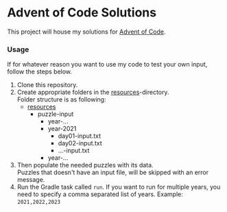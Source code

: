 # Advent of Code Solutions
This project will house my solutions for [Advent of Code](https://adventofcode.com/).

### Usage
If for whatever reason you want to use my code to test your own input, follow the steps below.
1. Clone this repository.
2. Create appropriate folders in the [resources](/src/main/resources)-directory.\
    Folder structure is as following:
   - [resources](/src/main/resources)
     - puzzle-input
       - year-... 
       - year-2021
         - day01-input.txt
         - day02-input.txt
         - ...-input.txt
       - year-...
3. Then populate the needed puzzles with its data.\
   Puzzles that doesn't have an input file, will be skipped with an error message.
4. Run the Gradle task called `run`. If you want to run for multiple years, you need to specify a comma separated list of years. Example: `2021,2022,2023`